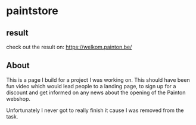 # paintstore

## result 
check out the result on:
https://welkom.painton.be/

## About 
This is a page I build for a project I was working on. This should have been fun 
video which would lead people to a landing page, to sign up for a discount and get informed on any news about the opening 
of the Painton webshop. 

Unfortunately I never got to really finish it cause I was removed from the task.
